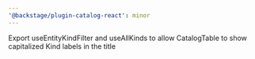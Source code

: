 ```yaml
---
'@backstage/plugin-catalog-react': minor
---
```


Export useEntityKindFilter and useAllKinds to allow CatalogTable to show capitalized Kind labels in the title
